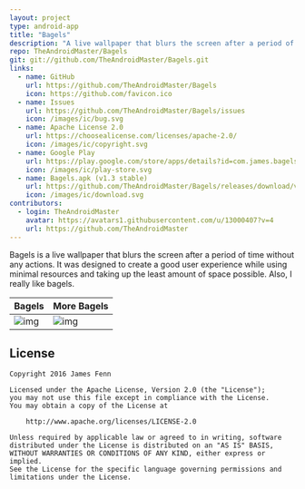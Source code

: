 ```yaml
---
layout: project
type: android-app
title: "Bagels"
description: "A live wallpaper that blurs the screen after a period of time without any actions."
repo: TheAndroidMaster/Bagels
git: git://github.com/TheAndroidMaster/Bagels.git
links:
  - name: GitHub
    url: https://github.com/TheAndroidMaster/Bagels
    icon: https://github.com/favicon.ico
  - name: Issues
    url: https://github.com/TheAndroidMaster/Bagels/issues
    icon: /images/ic/bug.svg
  - name: Apache License 2.0
    url: https://choosealicense.com/licenses/apache-2.0/
    icon: /images/ic/copyright.svg
  - name: Google Play
    url: https://play.google.com/store/apps/details?id=com.james.bagels
    icon: /images/ic/play-store.svg
  - name: Bagels.apk (v1.3 stable)
    url: https://github.com/TheAndroidMaster/Bagels/releases/download/v1.3/Bagels.apk
    icon: /images/ic/download.svg
contributors:
  - login: TheAndroidMaster
    avatar: https://avatars1.githubusercontent.com/u/13000407?v=4
    url: https://github.com/TheAndroidMaster
---
```


Bagels is a live wallpaper that blurs the screen after a period of time without any actions. It was designed to create a good user experience while using minimal resources and taking up the least amount of space possible. Also, I really like bagels.

|Bagels|More Bagels|
|--------|--------|
|![img](https://theandroidmaster.github.io/apps/bagels/images/bagels1.png)|![img](https://theandroidmaster.github.io/apps/bagels/images/bagels2.png)|

## License

```
Copyright 2016 James Fenn

Licensed under the Apache License, Version 2.0 (the "License");
you may not use this file except in compliance with the License.
You may obtain a copy of the License at

    http://www.apache.org/licenses/LICENSE-2.0

Unless required by applicable law or agreed to in writing, software
distributed under the License is distributed on an "AS IS" BASIS,
WITHOUT WARRANTIES OR CONDITIONS OF ANY KIND, either express or implied.
See the License for the specific language governing permissions and
limitations under the License.
```

